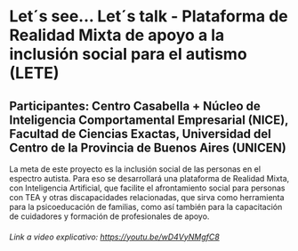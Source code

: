 #  Let´s see... Let´s talk - Plataforma de Realidad Mixta de apoyo a la inclusión social para el autismo (LETE)
## Participantes: Centro Casabella + Núcleo de Inteligencia Comportamental Empresarial (NICE), Facultad de Ciencias Exactas, Universidad del Centro de la Provincia de Buenos Aires (UNICEN)
La meta de este proyecto es la inclusión social de las personas en el espectro autista. Para eso se desarrollará una plataforma de Realidad Mixta, con Inteligencia Artificial, que facilite el afrontamiento social para personas con TEA y otras discapacidades relacionadas, que sirva como herramienta para la psicoeducación de familias, como así también para la capacitación de cuidadores y formación de profesionales de apoyo.
###### Link a video explicativo: https://youtu.be/wD4VyNMgfC8
